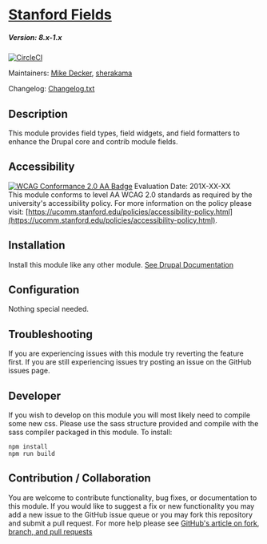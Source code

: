 # [Stanford Fields](https://github.com/SU-SWS/stanford_fields)
##### Version: 8.x-1.x

[![CircleCI](https://circleci.com/gh/SU-SWS/stanford_fields.svg?style=svg)](https://circleci.com/gh/SU-SWS/stanford_fields)

Maintainers: [Mike Decker](https://github.com/pookmish), [sherakama](https://github.com/sherakama)  

Changelog: [Changelog.txt](CHANGELOG.txt)

Description
---

This module provides field types, field widgets, and field formatters to enhance
the Drupal core and contrib module fields.

Accessibility
---
[![WCAG Conformance 2.0 AA Badge](https://www.w3.org/WAI/wcag2AA-blue.png)](https://www.w3.org/TR/WCAG20/)
Evaluation Date: 201X-XX-XX  
This module conforms to level AA WCAG 2.0 standards as required by the university's accessibility policy. For more information on the policy please visit: [https://ucomm.stanford.edu/policies/accessibility-policy.html](https://ucomm.stanford.edu/policies/accessibility-policy.html).

Installation
---

Install this module like any other module. [See Drupal Documentation](https://drupal.org/documentation/install/modules-themes/modules-8)

Configuration
---

Nothing special needed.


Troubleshooting
---

If you are experiencing issues with this module try reverting the feature first. If you are still experiencing issues try posting an issue on the GitHub issues page.

Developer
---

If you wish to develop on this module you will most likely need to compile some new css. Please use the sass structure provided and compile with the sass compiler packaged in this module. To install:

```
npm install
npm run build
```

Contribution / Collaboration
---

You are welcome to contribute functionality, bug fixes, or documentation to this module. If you would like to suggest a fix or new functionality you may add a new issue to the GitHub issue queue or you may fork this repository and submit a pull request. For more help please see [GitHub's article on fork, branch, and pull requests](https://help.github.com/articles/using-pull-requests)
